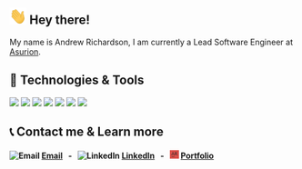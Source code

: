 ## <img src="https://raw.githubusercontent.com/StanGirard/StanGirard/master/wave.gif" width="30px"> Hey there!

My name is Andrew Richardson, I am currently a Lead Software Engineer at [Asurion](https://www.asurion.com).

## 🔧 Technologies & Tools
![](https://img.shields.io/badge/OS-MacOS-informational?style=flat&logo=Apple&logoColor=white&color=fff)
![](https://img.shields.io/badge/Editor-Visual_Studio_Code-informational?style=flat&logo=visual-studio-code&logoColor=white&color=007ACC)
![](https://img.shields.io/badge/Code-React-informational?style=flat&logo=React&logoColor=white&color=61DAFB)
![](https://img.shields.io/badge/Code-JavaScript-informational?style=flat&logo=javascript&logoColor=white&color=F7DF1E)
![](https://img.shields.io/badge/Code-TypeScript-informational?style=flat&logo=typescript&logoColor=white&color=3178C6)
![](https://img.shields.io/badge/Code-NodeJS-informational?style=flat&logo=nodedotjs&logoColor=white&color=339933)
![](https://img.shields.io/badge/Cloud-AWS-informational?style=flat&logo=amazon-AWS&logoColor=white&color=FF9900)


## 📞 Contact me & Learn more
#### <img src="https://icon-library.com/images/green-email-icon/green-email-icon-8.jpg" width="16px" alt="Email" /> [Email](mailto:andyandy698@gmail.com) &nbsp;&nbsp;-&nbsp;&nbsp; <img src="https://upload.wikimedia.org/wikipedia/commons/thumb/8/81/LinkedIn_icon.svg/2048px-LinkedIn_icon.svg.png" width="16px" alt="LinkedIn" /> [LinkedIn](https://www.linkedin.com/in/andrew-roland-richardson/) &nbsp;&nbsp;-&nbsp;&nbsp; <img src="https://github.com/andrewRichardson/andrew-richardson-portfolio/blob/main/src/assets/images/ar_inverse.png" width="16px" alt="Portfolio" /> [Portfolio](https://andrewrichardson.info/)

[//]: # (Secret comment is secret)
